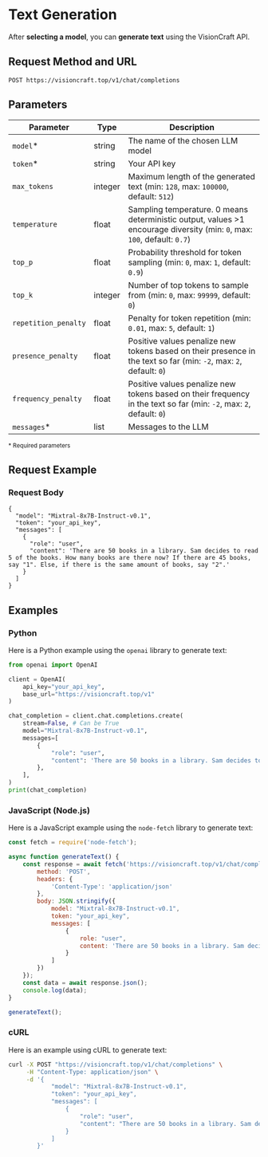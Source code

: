 # Text Generation

After **selecting a model**, you can **generate text** using the VisionCraft API.

## Request Method and URL

```
POST https://visioncraft.top/v1/chat/completions
```

## Parameters

| Parameter          | Type    | Description                                                                                               |
|--------------------|---------|-----------------------------------------------------------------------------------------------------------|
| `model`*           | string  | The name of the chosen LLM model                                                                          |
| `token`*           | string  | Your API key                                                                                              |
| `max_tokens`       | integer | Maximum length of the generated text (min: `128`, max: `100000`, default: `512`)                          |
| `temperature`      | float   | Sampling temperature. 0 means deterministic output, values >1 encourage diversity (min: `0`, max: `100`, default: `0.7`)  |
| `top_p`            | float   | Probability threshold for token sampling (min: `0`, max: `1`, default: `0.9`)                             |
| `top_k`            | integer | Number of top tokens to sample from (min: `0`, max: `99999`, default: `0`)                                |
| `repetition_penalty`| float   | Penalty for token repetition (min: `0.01`, max: `5`, default: `1`)                                        |
| `presence_penalty` | float   | Positive values penalize new tokens based on their presence in the text so far (min: `-2`, max: `2`, default: `0`) |
| `frequency_penalty`| float   | Positive values penalize new tokens based on their frequency in the text so far (min: `-2`, max: `2`, default: `0`) |
| `messages`*        | list    | Messages to the LLM                                                                                       |

<sup>* Required parameters</sup>

## Request Example

### Request Body

```
{
  "model": "Mixtral-8x7B-Instruct-v0.1",
  "token": "your_api_key",
  "messages": [
    {
      "role": "user",
      "content": 'There are 50 books in a library. Sam decides to read 5 of the books. How many books are there now? If there are 45 books, say "1". Else, if there is the same amount of books, say "2".'
    }
  ]
}
```

## Examples

### Python

Here is a Python example using the `openai` library to generate text:

```python
from openai import OpenAI

client = OpenAI(
    api_key="your_api_key",
    base_url="https://visioncraft.top/v1"
)

chat_completion = client.chat.completions.create(
    stream=False, # Can be True
    model="Mixtral-8x7B-Instruct-v0.1",
    messages=[
        {
            "role": "user",
            "content": 'There are 50 books in a library. Sam decides to read 5 of the books. How many books are there now? If there are 45 books, say "1". Else, if there is the same amount of books, say "2".'
        },
    ],
)
print(chat_completion)
```

### JavaScript (Node.js)

Here is a JavaScript example using the `node-fetch` library to generate text:

```javascript
const fetch = require('node-fetch');

async function generateText() {
    const response = await fetch('https://visioncraft.top/v1/chat/completions', {
        method: 'POST',
        headers: {
            'Content-Type': 'application/json'
        },
        body: JSON.stringify({
            model: "Mixtral-8x7B-Instruct-v0.1",
            token: "your_api_key",
            messages: [
                {
                    role: "user",
                    content: 'There are 50 books in a library. Sam decides to read 5 of the books. How many books are there now? If there are 45 books, say "1". Else, if there is the same amount of books, say "2".'
                }
            ]
        })
    });
    const data = await response.json();
    console.log(data);
}

generateText();
```

### cURL

Here is an example using cURL to generate text:

```sh
curl -X POST "https://visioncraft.top/v1/chat/completions" \
     -H "Content-Type: application/json" \
     -d '{
            "model": "Mixtral-8x7B-Instruct-v0.1",
            "token": "your_api_key",
            "messages": [
                {
                    "role": "user",
                    "content": "There are 50 books in a library. Sam decides to read 5 of the books. How many books are there now? If there are 45 books, say \"1\". Else, if there is the same amount of books, say \"2\"."
                }
            ]
        }'
```